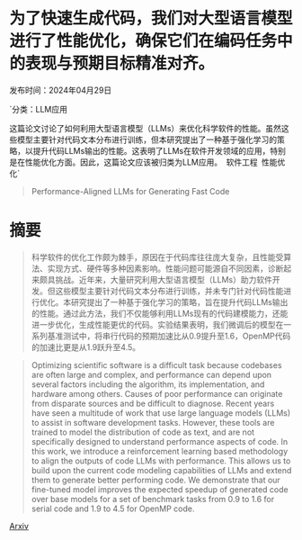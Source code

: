 # 为了快速生成代码，我们对大型语言模型进行了性能优化，确保它们在编码任务中的表现与预期目标精准对齐。

发布时间：2024年04月29日

`分类：LLM应用

这篇论文讨论了如何利用大型语言模型（LLMs）来优化科学软件的性能。虽然这些模型主要针对代码文本分布进行训练，但本研究提出了一种基于强化学习的策略，以提升代码LLMs输出的性能。这表明了LLMs在软件开发领域的应用，特别是在性能优化方面。因此，这篇论文应该被归类为LLM应用。` `软件工程` `性能优化`

> Performance-Aligned LLMs for Generating Fast Code

# 摘要

> 科学软件的优化工作颇为棘手，原因在于代码库往往庞大复杂，且性能受算法、实现方式、硬件等多种因素影响。性能问题可能源自不同因素，诊断起来颇具挑战。近年来，大量研究利用大型语言模型（LLMs）助力软件开发。但这些模型主要针对代码文本分布进行训练，并未专门针对代码性能进行优化。本研究提出了一种基于强化学习的策略，旨在提升代码LLMs输出的性能。通过此方法，我们不仅能够利用LLMs现有的代码建模能力，还能进一步优化，生成性能更优的代码。实验结果表明，我们微调后的模型在一系列基准测试中，将串行代码的预期加速比从0.9提升至1.6，OpenMP代码的加速比更是从1.9跃升至4.5。

> Optimizing scientific software is a difficult task because codebases are often large and complex, and performance can depend upon several factors including the algorithm, its implementation, and hardware among others. Causes of poor performance can originate from disparate sources and be difficult to diagnose. Recent years have seen a multitude of work that use large language models (LLMs) to assist in software development tasks. However, these tools are trained to model the distribution of code as text, and are not specifically designed to understand performance aspects of code. In this work, we introduce a reinforcement learning based methodology to align the outputs of code LLMs with performance. This allows us to build upon the current code modeling capabilities of LLMs and extend them to generate better performing code. We demonstrate that our fine-tuned model improves the expected speedup of generated code over base models for a set of benchmark tasks from 0.9 to 1.6 for serial code and 1.9 to 4.5 for OpenMP code.

[Arxiv](https://arxiv.org/abs/2404.18864)